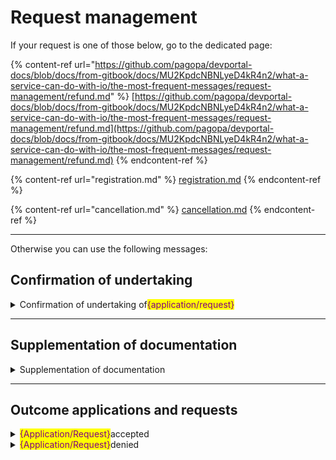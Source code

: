 # Request management

If your request is one of those below, go to the dedicated page:

{% content-ref url="https://github.com/pagopa/devportal-docs/blob/docs/from-gitbook/docs/MU2KpdcNBNLyeD4kR4n2/what-a-service-can-do-with-io/the-most-frequent-messages/request-management/refund.md" %}
[https://github.com/pagopa/devportal-docs/blob/docs/from-gitbook/docs/MU2KpdcNBNLyeD4kR4n2/what-a-service-can-do-with-io/the-most-frequent-messages/request-management/refund.md](https://github.com/pagopa/devportal-docs/blob/docs/from-gitbook/docs/MU2KpdcNBNLyeD4kR4n2/what-a-service-can-do-with-io/the-most-frequent-messages/request-management/refund.md)
{% endcontent-ref %}

{% content-ref url="registration.md" %}
[registration.md](registration.md)
{% endcontent-ref %}

{% content-ref url="cancellation.md" %}
[cancellation.md](cancellation.md)
{% endcontent-ref %}

***

Otherwise you can use the following messages:

## Confirmation of undertaking

<details>

<summary>Confirmation of undertaking of<mark style="color:purple;">{application/request}</mark></summary>

**🖋 Title of the message:** Your <mark style="color:purple;">{application/request}</mark> has been undertaken

🗒 **Text of the message**:

Your application for \<service> has been undertaken.

The protocol number is: \<nnnn>

For more information, visit \[this website]\(URL).

**🪄 Button**: n/a

***

**Recipients**: Citizens who have submitted a request for ...

**When to send it**: When the institution undertakes the application and assigns a protocol number.

**User story**: As a citizen, I want to receive updates about the progress of my application.

</details>

***

## Supplementation of documentation

<details>

<summary>Supplementation of documentation</summary>

**🖋 Title of the message:** Supplementation request

🗒 **Text of the message**:

To process your <mark style="color:purple;">{application/request for object}</mark> to the service \<service type> we need to receive additional documents by \<dd/mm/yyyy>.

To consult your <mark style="color:purple;">{application/request} summary}</mark>, \[visit this website]\(URL).

**🪄 Button**: Add the documents

***

**Recipients**: All citizens resident in the geographical area of action of the service who have sent a <mark style="color:purple;">{application/request for object}</mark>.

**When to send it**: When the institution needs additional documents to process the <mark style="color:purple;">{application/request}</mark>.

**User Story**: As a citizen, I want to receive updates about the progress of my <mark style="color:purple;">{application/request}</mark>.

</details>

***

## Outcome applications and requests

<details>

<summary><mark style="color:purple;">{Application/Request}</mark>accepted</summary>

**🖋 Title of the message:** Outcome of your <mark style="color:purple;">{application/request}</mark>

🗒 **Text of the message**:

Your <mark style="color:purple;">{application/request}</mark> for \<object> was accepted.

For more information, visit \[this website]\(URL).

**🪄 Button**: n/a

***

**Recipients**: All citizens residing in the geographical area of action of the service who have sent an <mark style="color:purple;">{application/request}</mark> for <mark style="color:purple;">{object}</mark>.

**When to send it**: When the institution accepts the application.

**User Story**: As a citizen, I want to receive communications about the outcome of my <mark style="color:purple;">{application/request}</mark>.

</details>

<details>

<summary><mark style="color:purple;">{Application/Request}</mark>denied</summary>

**🖋 Title of the message:** Outcome of your <mark style="color:purple;">{application/request}</mark>

🗒 **Text of the message**:

Your <mark style="color:purple;">{application/request}</mark> for \<object> was denied.

For more information, \[visit this website]\(URL).

**🪄 Button**: n/a

***

**Recipients**: All citizens residing in the geographical area of action of the service who have sent an <mark style="color:purple;">{application/request}</mark> for <mark style="color:purple;">{object}</mark>.

**When to send it**: When the institution denies the application.

**User Story**: As a citizen, I want to receive communications about the outcome of my <mark style="color:purple;">{application/request}</mark>.

</details>
